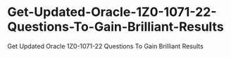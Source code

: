 # Get-Updated-Oracle-1Z0-1071-22-Questions-To-Gain-Brilliant-Results
Get Updated Oracle 1Z0-1071-22 Questions To Gain Brilliant Results

